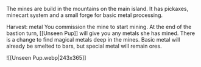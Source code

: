 The mines are build in the mountains on the main island. It has pickaxes, minecart system and a small forge for basic metal processing.

Harvest: metal You commission the mine to start mining. At the end of the bastion turn, [[Unseen Pup]] will give you any metals she has mined. There is a change to find magical metals deep in the mines. Basic metal will already be smelted to bars, but special metal will remain ores.

![[Unseen Pup.webp|243x365]]